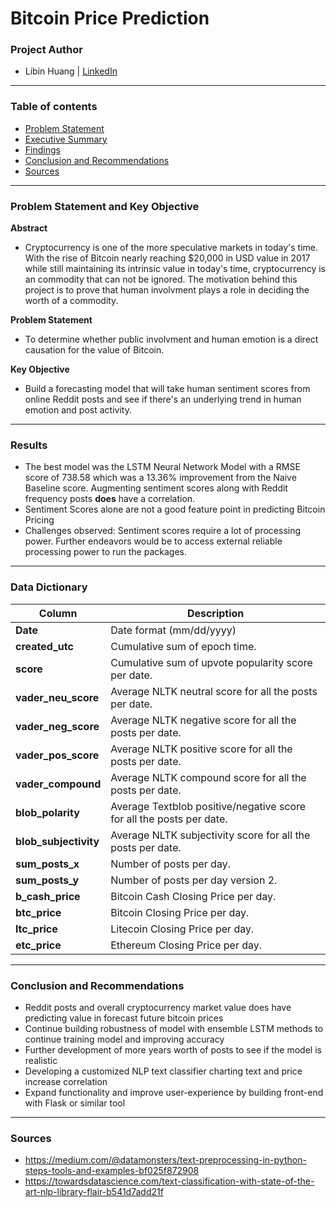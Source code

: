 # Bitcoin Price Prediction

### Project Author
- Libin Huang | <u>[LinkedIn](https://www.linkedin.com/in/libinh/)</u>

---

### Table of contents
- <u>[Problem Statement](#Problem-Statement-and-Key-Objective)</u>
- <u>[Executive Summary](#Executive-Summary)</u>
- <u>[Findings](#Findings)</u>
- <u>[Conclusion and Recommendations](#Conclusion_and_Recommendations)</u>
- <u>[Sources](#Sources)</u>

---

### Problem Statement and Key Objective

<b> Abstract </b>
- Cryptocurrency is one of the more speculative markets in today's time. With the rise of Bitcoin nearly reaching $20,000 in USD value in 2017 while still maintaining its intrinsic value in today's time, cryptocurrency is an commodity that can not be ignored. The motivation behind this project is to prove that human involvment plays a role in deciding the worth of a commodity. 

<b> Problem Statement </b>
- To determine whether public involvment and human emotion is a direct causation for the value of Bitcoin.

<b> Key Objective </b>
- Build a forecasting model that will take human sentiment scores from online Reddit posts and see if there's an underlying trend in human emotion and post activity.

---


### Results
- The best model was the LSTM Neural Network Model with a RMSE score of 738.58 which was a 13.36% improvement from the Naive Baseline score. Augmenting sentiment scores along with Reddit frequency posts **does** have a correlation.
- Sentiment Scores alone are not a good feature point in predicting Bitcoin Pricing
- Challenges observed: Sentiment scores require a lot of processing power. Further endeavors would be to access external reliable processing power to run the packages.  

---

### Data Dictionary
| Column | Description |
| --- | --- |
| **Date** | Date format (mm/dd/yyyy) |
| **created_utc** | Cumulative sum of epoch time. |
| **score** | Cumulative sum of upvote popularity score per date. |
| **vader_neu_score** | Average NLTK neutral score for all the posts per date. |
| **vader_neg_score** | Average NLTK negative score for all the posts per date. |
| **vader_pos_score** | Average NLTK positive score for all the posts per date. |
| **vader_compound** | Average NLTK compound score for all the posts per date. |
| **blob_polarity** | Average Textblob positive/negative score for all the posts per date. |
| **blob_subjectivity** | Average NLTK subjectivity score for all the posts per date. |
| **sum_posts_x** | Number of posts per day. |
| **sum_posts_y** | Number of posts per day version 2. |
| **b_cash_price** | Bitcoin Cash Closing Price per day. |
| **btc_price** | Bitcoin Closing Price per day. |
| **ltc_price** | Litecoin Closing Price per day. |
| **etc_price** | Ethereum Closing Price per day. |



---

### Conclusion and Recommendations
- Reddit posts and overall cryptocurrency market value does have predicting value in forecast future bitcoin prices
- Continue building robustness of model with ensemble LSTM methods to continue training model and improving accuracy
- Further development of more years worth of posts to see if the model is realistic
- Developing a customized NLP text classifier charting text and price increase correlation
- Expand functionality and improve user-experience by building front-end with Flask or similar tool

---

### Sources
- https://medium.com/@datamonsters/text-preprocessing-in-python-steps-tools-and-examples-bf025f872908
- https://towardsdatascience.com/text-classification-with-state-of-the-art-nlp-library-flair-b541d7add21f
